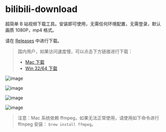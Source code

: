 # bilibili-download
超简单 B 站视频下载工具。安装即可使用，无需任何环境配置，无需登录，默认画质 1080P，mp4 格式。

请在 [Releases](https://github.com/lecepin/bilibili-download/releases) 中进行下载。
> 国内用户，如果访问速度慢，可以点击下方链接进行下载：
> - [Mac 下载](https://github.91chi.fun/https://github.com//lecepin/bilibili-download/releases/download/v1.0.0/Bilibili.Download-1.0.0.dmg)
> - [Win 32/64 下载](https://github.91chi.fun/https://github.com//lecepin/bilibili-download/releases/download/v1.0.0/Bilibili.Download.Setup.1.0.0.exe)

![image](https://user-images.githubusercontent.com/11046969/166149972-b9342957-2f5c-4a28-b395-d7c70b41e699.png)

![image](https://user-images.githubusercontent.com/11046969/166150007-c5a2da7e-c7e9-4b6f-853b-5e5efd96f7cc.png)

![image](https://user-images.githubusercontent.com/11046969/166150024-2451e4d6-caed-4aca-8c8e-67a405e159f1.png)


![image](https://user-images.githubusercontent.com/11046969/166148487-e8ed3b8c-32ae-498a-babb-2c3d9e1408d9.png)

> 注意：Mac 系统依赖 ffmpeg，如果无法正常使用，请使用如下命令进行 ffmpeg 安装： `brew install ffmpeg`。

